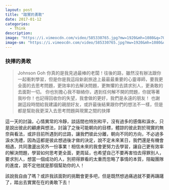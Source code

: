 ```yaml
---
layout: post
title: "踏實的勇敢"
date: 2017-01-12
categories:
  - Think
description:
image: "https://i.vimeocdn.com/video/585330765.jpg?mw=1920&mh=1080&q=70"
image-sm: "https://i.vimeocdn.com/video/585330765.jpg?mw=1920&mh=1080&q=70"
---
```


### 抉擇的勇敢
> Johnson Goh 你真的是我見過最棒的老闆！往後的路，雖然沒有辦法跟你一起衝刺學習，但是你是我這段新創旅途上最最最重要的心靈導師，要我更全面的去思考問題，更效率的去解決問題，更無懼的去請求別人，更勇敢的去面對一切。
你也別擔心我不聯絡你，遇到任何解不開的問題，你就等著我吵你！也記得回收你的失望，我會做的更好，我們是永遠的朋友！
也謝謝這段時間給我建議的親朋好友，或許最後結果跟你們的想法不一樣，但是都是幫助我更深入去思考問題與現實之間的抉擇

這一天的討論，心情異常的冷靜，談話間也特別和平，沒有過多的感傷和淚水，只是說出彼此的顧慮與想法，討論了之後可能朝向的目標，體諒的彼此對於現實的無奈與看法，或許目前所遇到的岔路，讓我們彼此分離，朝向不同的方向，不必過多淚水洗禮，因為這都是彼此想過後才做的決定，說不定未來某日，我們還是有機會相遇，共同激盪出另外一份事業！相信未來的我會更努力去學習，讓自己更有效率的解決問題，學習如何思考更全面，更周延，也希望自己不要再害怕去得罪別人，要求別人，想當一個成功的人，別把得罪看的太重而忽略了事情的本質，阻礙團隊的進度，說不定他就是那個幫助你的人！

該說我自由了嗎？或許我該面對的挑戰會更多吧，但是既然想過痛過就不要再躊躇了，踏出去實實在在的勇敢下去！
